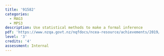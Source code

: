 ```yaml
---
title: '91582'
categories:
  - MAG3
  - MPS3
description: Use statistical methods to make a formal inference
pdf: 'https://www.nzqa.govt.nz/nqfdocs/ncea-resource/achievements/2019/as91582.pdf'
level: '3'
credits: '4'
assessment: Internal
---
```


